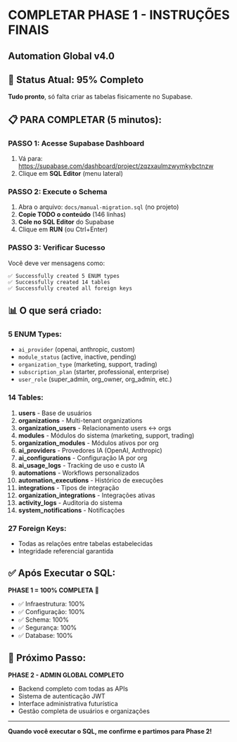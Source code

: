 # COMPLETAR PHASE 1 - INSTRUÇÕES FINAIS
## Automation Global v4.0

## 🎯 Status Atual: 95% Completo

**Tudo pronto**, só falta criar as tabelas fisicamente no Supabase.

## 📋 PARA COMPLETAR (5 minutos):

### PASSO 1: Acesse Supabase Dashboard
1. Vá para: https://supabase.com/dashboard/project/zqzxaulmzwymkybctnzw
2. Clique em **SQL Editor** (menu lateral)

### PASSO 2: Execute o Schema
1. Abra o arquivo: `docs/manual-migration.sql` (no projeto)
2. **Copie TODO o conteúdo** (146 linhas)
3. **Cole no SQL Editor** do Supabase
4. Clique em **RUN** (ou Ctrl+Enter)

### PASSO 3: Verificar Sucesso
Você deve ver mensagens como:
```
✅ Successfully created 5 ENUM types
✅ Successfully created 14 tables  
✅ Successfully created all foreign keys
```

## 📊 O que será criado:

### 5 ENUM Types:
- `ai_provider` (openai, anthropic, custom)
- `module_status` (active, inactive, pending) 
- `organization_type` (marketing, support, trading)
- `subscription_plan` (starter, professional, enterprise)
- `user_role` (super_admin, org_owner, org_admin, etc.)

### 14 Tables:
1. **users** - Base de usuários
2. **organizations** - Multi-tenant organizations
3. **organization_users** - Relacionamento users ↔ orgs
4. **modules** - Módulos do sistema (marketing, support, trading)
5. **organization_modules** - Módulos ativos por org
6. **ai_providers** - Provedores IA (OpenAI, Anthropic)
7. **ai_configurations** - Configuração IA por org
8. **ai_usage_logs** - Tracking de uso e custo IA
9. **automations** - Workflows personalizados
10. **automation_executions** - Histórico de execuções
11. **integrations** - Tipos de integração
12. **organization_integrations** - Integrações ativas
13. **activity_logs** - Auditoria do sistema
14. **system_notifications** - Notificações

### 27 Foreign Keys:
- Todas as relações entre tabelas estabelecidas
- Integridade referencial garantida

## ✅ Após Executar o SQL:

**PHASE 1 = 100% COMPLETA** 🎉

- ✅ Infraestrutura: 100%
- ✅ Configuração: 100% 
- ✅ Schema: 100%
- ✅ Segurança: 100%
- ✅ Database: 100%

## 🚀 Próximo Passo:

**PHASE 2 - ADMIN GLOBAL COMPLETO**
- Backend completo com todas as APIs
- Sistema de autenticação JWT
- Interface administrativa futurística
- Gestão completa de usuários e organizações

---

**Quando você executar o SQL, me confirme e partimos para Phase 2!**